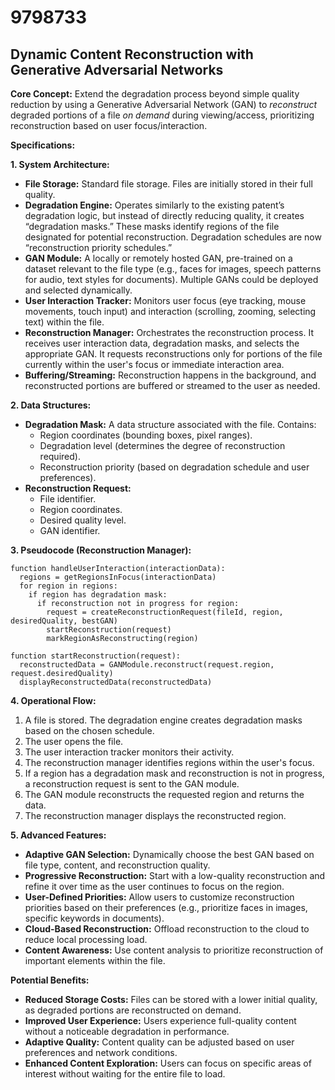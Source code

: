 # 9798733

## Dynamic Content Reconstruction with Generative Adversarial Networks

**Core Concept:** Extend the degradation process beyond simple quality reduction by using a Generative Adversarial Network (GAN) to *reconstruct* degraded portions of a file *on demand* during viewing/access, prioritizing reconstruction based on user focus/interaction.

**Specifications:**

**1. System Architecture:**

*   **File Storage:** Standard file storage. Files are initially stored in their full quality.
*   **Degradation Engine:** Operates similarly to the existing patent’s degradation logic, but instead of directly reducing quality, it creates “degradation masks.” These masks identify regions of the file designated for potential reconstruction. Degradation schedules are now “reconstruction priority schedules.”
*   **GAN Module:** A locally or remotely hosted GAN, pre-trained on a dataset relevant to the file type (e.g., faces for images, speech patterns for audio, text styles for documents).  Multiple GANs could be deployed and selected dynamically.
*   **User Interaction Tracker:** Monitors user focus (eye tracking, mouse movements, touch input) and interaction (scrolling, zooming, selecting text) within the file.
*   **Reconstruction Manager:** Orchestrates the reconstruction process. It receives user interaction data, degradation masks, and selects the appropriate GAN.  It requests reconstructions only for portions of the file currently within the user's focus or immediate interaction area.
*   **Buffering/Streaming:** Reconstruction happens in the background, and reconstructed portions are buffered or streamed to the user as needed.

**2. Data Structures:**

*   **Degradation Mask:** A data structure associated with the file. Contains:
    *   Region coordinates (bounding boxes, pixel ranges).
    *   Degradation level (determines the degree of reconstruction required).
    *   Reconstruction priority (based on degradation schedule and user preferences).
*   **Reconstruction Request:**
    *   File identifier.
    *   Region coordinates.
    *   Desired quality level.
    *   GAN identifier.

**3. Pseudocode (Reconstruction Manager):**

```
function handleUserInteraction(interactionData):
  regions = getRegionsInFocus(interactionData)
  for region in regions:
    if region has degradation mask:
      if reconstruction not in progress for region:
        request = createReconstructionRequest(fileId, region, desiredQuality, bestGAN)
        startReconstruction(request)
        markRegionAsReconstructing(region)
  
function startReconstruction(request):
  reconstructedData = GANModule.reconstruct(request.region, request.desiredQuality)
  displayReconstructedData(reconstructedData)
```

**4. Operational Flow:**

1.  A file is stored. The degradation engine creates degradation masks based on the chosen schedule.
2.  The user opens the file.
3.  The user interaction tracker monitors their activity.
4.  The reconstruction manager identifies regions within the user's focus.
5.  If a region has a degradation mask and reconstruction is not in progress, a reconstruction request is sent to the GAN module.
6.  The GAN module reconstructs the requested region and returns the data.
7.  The reconstruction manager displays the reconstructed region.

**5.  Advanced Features:**

*   **Adaptive GAN Selection:**  Dynamically choose the best GAN based on file type, content, and reconstruction quality.
*   **Progressive Reconstruction:**  Start with a low-quality reconstruction and refine it over time as the user continues to focus on the region.
*   **User-Defined Priorities:** Allow users to customize reconstruction priorities based on their preferences (e.g., prioritize faces in images, specific keywords in documents).
*   **Cloud-Based Reconstruction:** Offload reconstruction to the cloud to reduce local processing load.
*   **Content Awareness:** Use content analysis to prioritize reconstruction of important elements within the file.

**Potential Benefits:**

*   **Reduced Storage Costs:** Files can be stored with a lower initial quality, as degraded portions are reconstructed on demand.
*   **Improved User Experience:**  Users experience full-quality content without a noticeable degradation in performance.
*   **Adaptive Quality:**  Content quality can be adjusted based on user preferences and network conditions.
*   **Enhanced Content Exploration:**  Users can focus on specific areas of interest without waiting for the entire file to load.